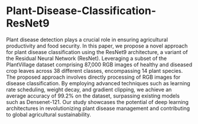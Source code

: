 # Plant-Disease-Classification-ResNet9
Plant disease detection plays a crucial role in ensuring agricultural productivity and food security. In this paper, we propose a novel approach for plant disease classification using the ResNet9 architecture, a variant of the Residual Neural Network (ResNet). Leveraging a subset of the PlantVillage dataset comprising 87,000 RGB images of healthy and diseased crop leaves across 38 different classes, encompassing 14 plant species. The proposed approach involves directly processing of RGB images for disease classification. By employing advanced techniques such as learning rate scheduling, weight decay, and gradient clipping, we achieve an average accuracy of 99.2\% on the dataset, surpassing existing models such as Densenet-121. Our study showcases the potential of deep learning architectures in revolutionizing plant disease management and contributing to global agricultural sustainability.
